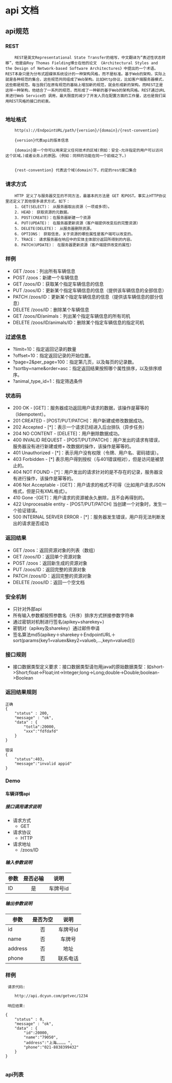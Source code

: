 # api 文档
## api规范
### REST

```
	REST是英文Representational State Transfer的缩写，中文翻译为“表述性状态转移”，他是由Roy Thomas Fielding博士在他的论文 《Architectural Styles and the Design of Network-based Software Architectures》中提出的一个术语。REST本身只是为分布式超媒体系统设计的一种架构风格，而不是标准。基于Web的架构，实际上就是各种规范的集合，这些规范共同组成了Web架构。比如Http协议，比如客户端服务器模式，这些都是规范。每当我们在原有规范的基础上增加新的规范，就会形成新的架构。而REST正是这样一种架构，他结合了一系列的规范，而形成了一种新的基于Web的架构风格。REST通过URL来进行Web Service的 调用，最大限度的减少了开发人员在配置方面的工作量，这也是我们采用REST风格的接口的初衷。
	
```
### 地址格式

```
	http(s)://EndpointURL/path/{version}/{domain}/{rest-convention}
	
	{version}代表api的版本信息
		{domain}是一个你可以用来定义任何技术的区域(例如：安全-允许指定的用户可以访问这个区域。)或者业务上的原因。(例如：同样的功能在同一个前缀之下。)
		{rest-convention} 代表这个域(domain)下，约定的rest接口集合
```
### 请求方式

```
	HTTP 定义了与服务器交互的不同方法，最基本的方法是 GET 和POST。事实上HTTP协议里还定义了其他很多请求方式，如下：	1. GET(SELECT)： 从服务器取出资源（一项或多项）。	2. HEAD： 获取资源的元数据。	3. POST(CREATE)：在服务器新建一个资源	4. PUT(UPDATE)： 在服务器更新资源（客户端提供改变后的完整资源）	5. DELETE(DELETE)： 从服务器删除资源。	6. OPTIONS： 获取信息，关于资源的哪些属性是客户端可以改变的。	7. TRACE： 请求服务器在响应中的实体主体部分返回所得到的内容。	8. PATCH(UPDATE)： 在服务器更新资源（客户端提供改变的属性）
```
### 样例
+ GET /zoos：列出所有车辆信息
+ POST /zoos：新建一个车辆信息
+ GET /zoos/ID：获取某个指定车辆信息的信息
+ PUT /zoos/ID：更新某个指定车辆信息的信息（提供该车辆信息的全部信息）
+ PATCH /zoos/ID：更新某个指定车辆信息的信息（提供该车辆信息的部分信息）
+ DELETE /zoos/ID：删除某个车辆信息
+ GET /zoos/ID/animals：列出某个指定车辆信息的所有司机
+ DELETE /zoos/ID/animals/ID：删除某个指定车辆信息的指定司机

### 过滤信息
+ ?limit=10：指定返回记录的数量
+ ?offset=10：指定返回记录的开始位置。
+ ?page=2&per_page=100：指定第几页，以及每页的记录数。
+ ?sortby=name&order=asc：指定返回结果按照哪个属性排序，以及排序顺序。
+ ?animal_type_id=1：指定筛选条件

### 状态码
+ 200 OK - [GET]：服务器成功返回用户请求的数据，该操作是幂等的（Idempotent）。
+ 201 CREATED - [POST/PUT/PATCH]：用户新建或修改数据成功。
+ 202 Accepted - [*]：表示一个请求已经进入后台排队（异步任务）
+ 204 NO CONTENT - [DELETE]：用户删除数据成功。
+ 400 INVALID REQUEST - [POST/PUT/PATCH]：用户发出的请求有错误，服务器没有进行新建或修+ 改数据的操作，该操作是幂等的。
+ 401 Unauthorized - [*]：表示用户没有权限（令牌、用户名、密码错误）。
+ 403 Forbidden - [*] 表示用户得到授权（与401错误相对），但是访问是被禁止的。
+ 404 NOT FOUND - [*]：用户发出的请求针对的是不存在的记录，服务器没有进行操作，该操作是幂等的。
+ 406 Not Acceptable - [GET]：用户请求的格式不可得（比如用户请求JSON格式，但是只有XML格式）。
+ 410 Gone -[GET]：用户请求的资源被永久删除，且不会再得到的。
+ 422 Unprocesable entity - [POST/PUT/PATCH] 当创建一个对象时，发生一个验证错误。
+ 500 INTERNAL SERVER ERROR - [*]：服务器发生错误，用户将无法判断发出的请求是否成功

### 返回结果
+ GET /zoos：返回资源对象的列表（数组）
+ GET /zoos/ID：返回单个资源对象
+ POST /zoos：返回新生成的资源对象
+ PUT /zoos/ID：返回完整的资源对象
+ PATCH /zoos/ID：返回完整的资源对象
+ DELETE /zoos/ID：返回一个空文档

### 安全机制
+ 只针对外部api
+ 所有输入参数都按照参数名（升序）排序方式拼接参数字符串
+ 通过密钥对机制进行签名(apikey+sharekey+)
+ 密钥对（apikey及sharekey）通过邮件申请
+ 签名算法md5(apikey＋sharekey＋EndpointURL＋sort(params{key1=valuex&key2=valueb,...,keyn=valued}))
### 接口规则
+ 接口数据类型定义要求：接口数据类型请勿用java的原始数据类型：如short->Short;float->Float;int->Integer;long->Long;double->Double;boolean->Boolean

### 返回结果规则

	
```
正确
{	"status" : 200,	"message" : "ok",	"data" : {		"totla":20000,
		"xxx":"fdfdafd"	}}

错误
{
	"status":403,
	"message":"invalid appid"
}
```

### Demo

#### 	车辆详情api

##### 接口调用请求说明
+ 请求方式
	+ GET
+ 请求协议
	+ HTTP
+ 请求地址
	+ /zoos/ID
##### 输入参数说明

| 参数        	| 是否必输       | 说明           | 
| ------------- |:-------------:|:-------------:|
| ID      		| 是            | 	车牌号id |


##### 输出参数说明

| 参数       	 | 是否为空       | 说明           | 
| ---------------|:-------------:|:-------------:|
| id      		 | 否         	 | 	车牌号id 	  |
| name   		 | 否      		 |   	车牌号 	  |
| address		 | 否      		 |    地址     |
| phone   		 | 否      		 |    联系电话     |

### 样例

```
 请求代码:
 
 	http://api.dcyun.com/getvec/1234
 	
 响应结果:
 
{
	"status" : 0,	"message" : "ok",	"data" : {		"id":20000,
		"name":"79050",
		"address":"上海。。。。。",
		"phone":"021-8838399432"	}
}
 
```
### api列表
